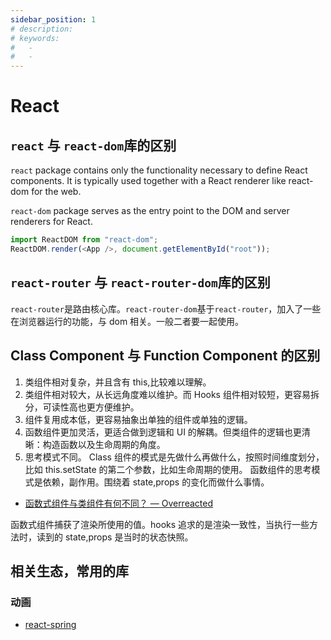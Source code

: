 ```yaml
---
sidebar_position: 1
# description:
# keywords:
#   -
#   -
---
```


# React

## `react` 与 `react-dom`库的区别

`react` package contains only the functionality necessary to define React components. It is typically used together with a React renderer like react-dom for the web.

`react-dom` package serves as the entry point to the DOM and server renderers for React.

```js
import ReactDOM from "react-dom";
ReactDOM.render(<App />, document.getElementById("root"));
```

## `react-router` 与 `react-router-dom`库的区别

`react-router`是路由核心库。`react-router-dom`基于`react-router`，加入了一些在浏览器运行的功能，与 dom 相关。一般二者要一起使用。

## Class Component 与 Function Component 的区别

1. 类组件相对复杂，并且含有 this,比较难以理解。
2. 类组件相对较大，从长远角度难以维护。而 Hooks 组件相对较短，更容易拆分，可读性高也更方便维护。
3. 组件复用成本低，更容易抽象出单独的组件或单独的逻辑。
4. 函数组件更加灵活，更适合做到逻辑和 UI 的解耦。但类组件的逻辑也更清晰：构造函数以及生命周期的角度。
5. 思考模式不同。
   Class 组件的模式是先做什么再做什么，按照时间维度划分，比如 this.setState 的第二个参数，比如生命周期的使用。
   函数组件的思考模式是依赖，副作用。围绕着 state,props 的变化而做什么事情。

- [函数式组件与类组件有何不同？ — Overreacted](https://overreacted.io/zh-hans/how-are-function-components-different-from-classes/)

函数式组件捕获了渲染所使用的值。hooks 追求的是渲染一致性，当执行一些方法时，读到的 state,props 是当时的状态快照。

## 相关生态，常用的库

### 动画

- [react-spring](https://react-spring.io/)
